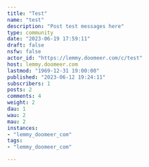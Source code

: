 ```yaml
---
title: "Test" 
name: "test"
description: "Post test messages here"
type: community
date: "2023-06-19 17:59:11"
draft: false
nsfw: false
actor_id: "https://lemmy.doomeer.com/c/test"
host: lemmy.doomeer.com
lastmod: "1969-12-31 19:00:00"
published: "2023-06-12 19:24:11"
subscribers: 1
posts: 2
comments: 4
weight: 2
dau: 1
wau: 2
mau: 2
instances:
- "lemmy_doomeer_com"
tags: 
- "lemmy_doomeer_com"

---
```

